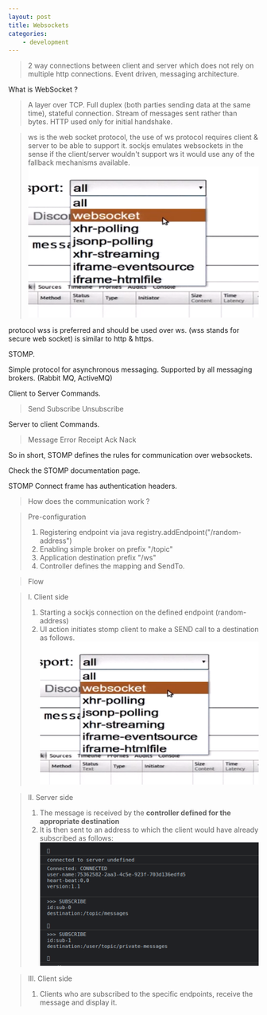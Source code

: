 ```yaml
---
layout: post
title: Websockets
categories: 
    - development
---
```

> 2 way connections between client and server which does not rely on multiple http connections.
> Event driven, messaging architecture. 

What is WebSocket ?
> A layer over TCP.
> Full duplex (both parties sending data at the same time), stateful connection. 
> Stream of messages sent rather than bytes.
> HTTP used only for initial handshake.

> ws is the web socket protocol, the use of ws protocol requires client & server to be able to support it.
> sockjs emulates websockets in the sense if the client/server wouldn't support ws it would use any of the fallback mechanisms available.
![fallback options for sockjs](/assets/img/fallback.png) 

protocol wss is preferred and should be used over ws. (wss stands for secure web socket) is similar to http & https.

STOMP. 

Simple protocol for asynchronous messaging.
Supported by all messaging brokers. (Rabbit MQ, ActiveMQ)

Client to Server Commands.
> Send
> Subscribe
> Unsubscribe

Server to client Commands.
> Message
> Error
> Receipt
> Ack
> Nack

So in short, STOMP defines the rules for communication over websockets.

Check the STOMP documentation page.

STOMP Connect frame has authentication headers.

> How does the communication work ?

> Pre-configuration
> 1. Registering endpoint via java registry.addEndpoint("/random-address")
> 2. Enabling simple broker on prefix "/topic"    
> 3. Application destination prefix "/ws"
> 4. Controller defines the mapping and SendTo. 

> Flow <br>

> I. Client side <br>
> 1. Starting a sockjs connection on the defined endpoint (random-address)
> 2. UI action initiates stomp client to make a SEND call to a destination as follows.
![websocket-send-call](/assets/img/fallback.png) 
 
> II. Server side <br>
> 1. The message is received by the <strong>controller defined for the appropriate destination</strong>
> 2. It is then sent to an address to which the client would have already subscribed as follows:<br>
![subscribed-clients](/assets/img/subscribed.png)

> III. Client side <br>
> 1. Clients who are subscribed to the specific endpoints, receive the message and display it.